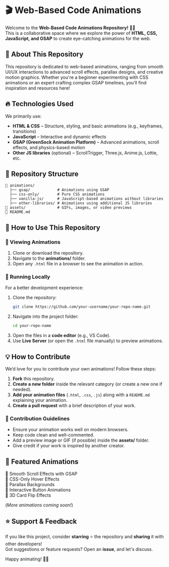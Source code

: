 # 🎬 Web-Based Code Animations  

Welcome to the **Web-Based Code Animations Repository!** 🚀✨  
This is a collaborative space where we explore the power of **HTML, CSS, JavaScript, and GSAP** to create eye-catching animations for the web.  

## 🎨 About This Repository  
This repository is dedicated to web-based animations, ranging from smooth UI/UX interactions to advanced scroll effects, parallax designs, and creative motion graphics. Whether you're a beginner experimenting with CSS animations or an expert crafting complex GSAP timelines, you’ll find inspiration and resources here!  

## 🔥 Technologies Used  
We primarily use:  
- **HTML & CSS** – Structure, styling, and basic animations (e.g., keyframes, transitions)  
- **JavaScript** – Interactive and dynamic effects  
- **GSAP (GreenSock Animation Platform)** – Advanced animations, scroll effects, and physics-based motion  
- **Other JS libraries** (optional) – ScrollTrigger, Three.js, Anime.js, Lottie, etc.  

## 📁 Repository Structure  
```
📁 animations/
  ├── gsap/            # Animations using GSAP
  ├── css-only/        # Pure CSS animations
  ├── vanilla-js/      # JavaScript-based animations without libraries
  ├── other-libraries/ # Animations using additional JS libraries
📁 assets/              # GIFs, images, or video previews
📄 README.md
```

## 🚀 How to Use This Repository  

### 🔹 Viewing Animations  
1. Clone or download the repository.  
2. Navigate to the **animations/** folder.  
3. Open any `.html` file in a browser to see the animation in action.  

### 🔹 Running Locally  
For a better development experience:  
1. Clone the repository:  
   ```bash
   git clone https://github.com/your-username/your-repo-name.git
   ```
2. Navigate into the project folder:  
   ```bash
   cd your-repo-name
   ```
3. Open the files in a **code editor** (e.g., VS Code).  
4. Use **Live Server** (or open the `.html` file manually) to preview animations.  

## 💡 How to Contribute  
We’d love for you to contribute your own animations! Follow these steps:  

1. **Fork** this repository.  
2. **Create a new folder** inside the relevant category (or create a new one if needed).  
3. **Add your animation files** (`.html`, `.css`, `.js`) along with a `README.md` explaining your animation.  
4. **Create a pull request** with a brief description of your work.  

### 📌 Contribution Guidelines  
- Ensure your animation works well on modern browsers.  
- Keep code clean and well-commented.  
- Add a preview image or GIF (if possible) inside the **assets/** folder.  
- Give credit if your work is inspired by another creator.  

## 🌟 Featured Animations  
🔹 Smooth Scroll Effects with GSAP  
🔹 CSS-Only Hover Effects  
🔹 Parallax Backgrounds  
🔹 Interactive Button Animations  
🔹 3D Card Flip Effects  

(*More animations coming soon!*)  

## ⭐ Support & Feedback  
If you like this project, consider **starring** ⭐ the repository and **sharing** it with other developers!   
Got suggestions or feature requests? Open an **issue**, and let's discuss.  

Happy animating! 🎨✨  
